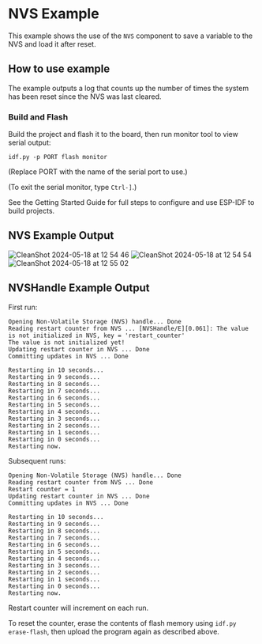 # NVS Example

This example shows the use of the `NVS` component to save a variable to the NVS and load 
it after reset. 

## How to use example

The example outputs a log that counts up the number of times the system has been reset 
since the NVS was last cleared. 

### Build and Flash

Build the project and flash it to the board, then run monitor tool to view serial output:

```
idf.py -p PORT flash monitor
```

(Replace PORT with the name of the serial port to use.)

(To exit the serial monitor, type ``Ctrl-]``.)

See the Getting Started Guide for full steps to configure and use ESP-IDF to build projects.

## NVS Example Output

![CleanShot 2024-05-18 at 12 54 46](https://github.com/esp-cpp/espp/assets/213467/60b2db2f-8796-4ae3-9a8c-51f69fa21911)
![CleanShot 2024-05-18 at 12 54 54](https://github.com/esp-cpp/espp/assets/213467/ddceddbf-0690-4590-93b6-66cf91ad1898)
![CleanShot 2024-05-18 at 12 55 02](https://github.com/esp-cpp/espp/assets/213467/1181fc79-f7bd-4b1d-b351-e5ca24ee7c55)

## NVSHandle Example Output

First run:
```
Opening Non-Volatile Storage (NVS) handle... Done
Reading restart counter from NVS ... [NVSHandle/E][0.061]: The value is not initialized in NVS, key = 'restart_counter'
The value is not initialized yet!
Updating restart counter in NVS ... Done
Committing updates in NVS ... Done

Restarting in 10 seconds...
Restarting in 9 seconds...
Restarting in 8 seconds...
Restarting in 7 seconds...
Restarting in 6 seconds...
Restarting in 5 seconds...
Restarting in 4 seconds...
Restarting in 3 seconds...
Restarting in 2 seconds...
Restarting in 1 seconds...
Restarting in 0 seconds...
Restarting now.
```

Subsequent runs:

```
Opening Non-Volatile Storage (NVS) handle... Done
Reading restart counter from NVS ... Done
Restart counter = 1
Updating restart counter in NVS ... Done
Committing updates in NVS ... Done

Restarting in 10 seconds...
Restarting in 9 seconds...
Restarting in 8 seconds...
Restarting in 7 seconds...
Restarting in 6 seconds...
Restarting in 5 seconds...
Restarting in 4 seconds...
Restarting in 3 seconds...
Restarting in 2 seconds...
Restarting in 1 seconds...
Restarting in 0 seconds...
Restarting now.
```

Restart counter will increment on each run.

To reset the counter, erase the contents of flash memory using `idf.py erase-flash`, then upload the program again as described above.
